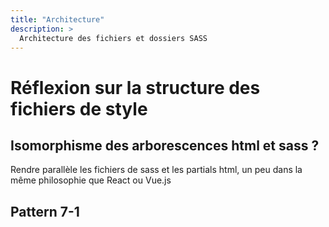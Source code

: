 ```yaml
---
title: "Architecture"
description: >
  Architecture des fichiers et dossiers SASS
---
```


# Réflexion sur la structure des fichiers de style

## Isomorphisme des arborescences html et sass ?

Rendre parallèle les fichiers de sass et les partials html, un peu dans la même philosophie que React ou Vue.js

## Pattern 7-1